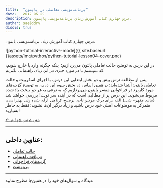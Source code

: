 ```yaml
---
title:  "برنامه‌نویسی تعاملی در پایتون"
date:   2015-05-29
description: درس چهارم کتاب آموزش زبان برنامه‌نویسی پایتون.
author: saeiddrv
disqus: true
---
```


درس چهارم [کتاب آموزش زبان برنامه‌نویسی پایتون.](http://coderz.ir/python)

![python-tutorial-interactive-mode]({{ site.baseurl }}assets/img/python/python-tutorial-lesson04-cover.png)

در این درس به توضیح حالت تعاملی پایتون می‌پردازیم؛ اینکه چگونه وارد یا خارج شویم، کد بنویسیم یا در مورد چیزی در این زبان راهنمایی بگیریم.

پس از مطالعه درس پیش و دو بخش ابتدایی این درس، با اجرای اسکریپت و حالت تعاملی پایتون آشنا شده‌اید؛ بر همین اساس در بخش سوم این درس به توضیح گزینه‌های مورد کاربرد در فراخوانی مفسر پایتون می‌پردازیم که به نوعی به هر دو مبحث یاد شده مربوط می‌شوند. این درس پر از مطالبی است که در آینده سر نوبت! بررسی خواهند شد (مانند مفهوم شی) البته برای درک موضوعات، توضیح کوتاهی ارایه شده ولی بهتر است متمرکز به موضوعات اصلی خود درس باشید و زیاد درگیر آن‌ها نشوید؛ فقط به خاطر بسپارید!


[← متن درس چهارم](http://python.coderz.ir/lessons/l04.html)

---
عناوین داخلی:
---
* [حالت تعاملی](http://python.coderz.ir/lessons/l04.html#id2)
* [دریافت راهنمایی](http://python.coderz.ir/lessons/l04.html#id7)
* [گزینه‌های فراخوانی](http://python.coderz.ir/lessons/l04.html#id8)
* [پی‌نوشت](http://python.coderz.ir/lessons/l04.html#id12)

---

دیدگاه و سوال‌های خود را در همین‌جا مطرح نمایید.
